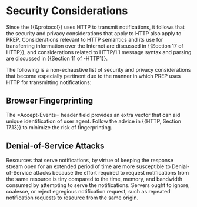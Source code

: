 # Security Considerations

Since the {{&protocol}} uses HTTP to transmit notifications, it follows that the security and privacy considerations that apply to HTTP also apply to PREP. Considerations relevant to HTTP semantics and its use for transferring information over the Internet are discussed in {{Section 17 of HTTP}}, and considerations related to HTTP/1.1 message syntax and parsing are discussed in {{Section 11 of -HTTP1}}.

The following is a non-exhaustive list of security and privacy considerations that become especially pertinent due to the manner in which PREP uses HTTP for transmitting notifications:

## Browser Fingerprinting

The =Accept-Events= header field provides an extra vector that can aid unique identification of user agent. Follow the advice in {{HTTP, Section 17.13}} to minimize the risk of fingerprinting.

## Denial-of-Service Attacks

Resources that serve notifications, by virtue of keeping the response stream open for an extended period of time are more susceptible to Denial-of-Service attacks because the effort required to request notifications from the same resource is tiny compared to the time, memory, and bandwidth consumed by attempting to serve the notifications. Servers ought to ignore, coalesce, or reject egregious notification request, such as repeated notification requests to resource from the same origin.

